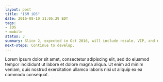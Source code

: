 ```yaml
---
layout: post
title: "ISM iOS"
date: 2016-08-10 11:06:29 EDT
tags:
- iOS
- mobile
status: 3
summary: Slice 2, expected in Oct 2016, will include resale, VIP, and multiple ticket type support.
next-steps: Continue to develop.
---
```


Lorem ipsum dolor sit amet, consectetur adipiscing elit, sed do eiusmod tempor incididunt ut labore et dolore magna aliqua. Ut enim ad minim veniam, quis nostrud exercitation ullamco laboris nisi ut aliquip ex ea commodo consequat.
